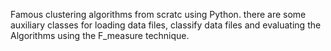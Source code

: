 Famous clustering algorithms from scratc using Python. 
there are some auxiliary classes for loading data files, classify data files and evaluating the Algorithms using the F_measure technique.
